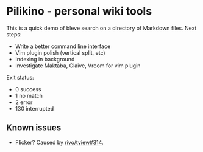 # Pilikino - personal wiki tools

This is a quick demo of bleve search on a directory of Markdown files.  Next steps:

- Write a better command line interface
- Vim plugin polish (vertical split, etc)
- Indexing in background
- Investigate Maktaba, Glaive, Vroom for vim plugin

Exit status:

- 0 success
- 1 no match
- 2 error
- 130 interrupted

## Known issues

- Flicker? Caused by [rivo/tview#314](https://github.com/rivo/tview/issues/314).

